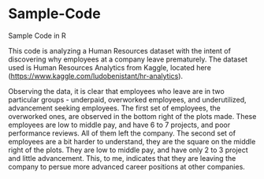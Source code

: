 # Sample-Code
Sample Code in R

This code is analyzing a Human Resources dataset with the intent of discovering why employees at a company leave prematurely. The dataset used is Human Resources Analytics from Kaggle, located here (https://www.kaggle.com/ludobenistant/hr-analytics).

Observing the data, it is clear that employees who leave are in two particular groups - underpaid, overworked employees, and underutilized, advancement seeking employees. The first set of employees, the overworked ones, are observed in the bottom right of the plots made. These employees are low to middle pay, and have 6 to 7 projects, and poor performance reviews. All of them left the company. The second set of employees are a bit harder to understand, they are the square on the middle right of the plots. They are low to middle pay, and have only 2 to 3 project and little advancement. This, to me, indicates that they are leaving the company to persue more advanced career positions at other companies. 
